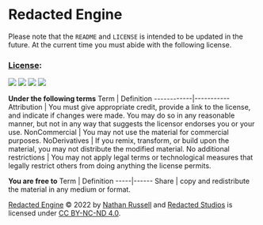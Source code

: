 # Redacted Engine

Please note that the `README` and `LICENSE` is intended to be updated in the future. At the current time you must abide with the following license.

### [License](http://creativecommons.org/licenses/by-nc-nd/4.0/?ref=chooser-v1):

![](https://creativecommons.org/images/chooser/chooser_cc.png) ![](https://creativecommons.org/images/chooser/chooser_by.png) ![](https://creativecommons.org/images/chooser/chooser_nc.png) ![](https://creativecommons.org/images/chooser/chooser_nd.png)

**Under the following terms**
   Term     | Definition
------------|-----------
Attribution | You must give appropriate credit, provide a link to the license, and indicate if changes were made. You may do so in any reasonable manner, but not in any way that suggests the licensor endorses you or your use.
NonCommercial | You may not use the material for commercial purposes. 
NoDerivatives | If you remix, transform, or build upon the material, you may not distribute the modified material. 
No additional restrictions | You may not apply legal terms or technological measures that legally restrict others from doing anything the license permits. 

**You are free to**
Term | Definition
-----|------
Share | copy and redistribute the material in any medium or format.

[Redacted Engine](https://github.com/Redacted-Studios/Redacted-Engine) © 2022 by [Nathan Russell](https://github.com/NathanRussell22) and [Redacted Studios](https://github.com/Redacted-Studios) is licensed under [CC BY-NC-ND 4.0](http://creativecommons.org/licenses/by-nc-nd/4.0/?ref=chooser-v1).